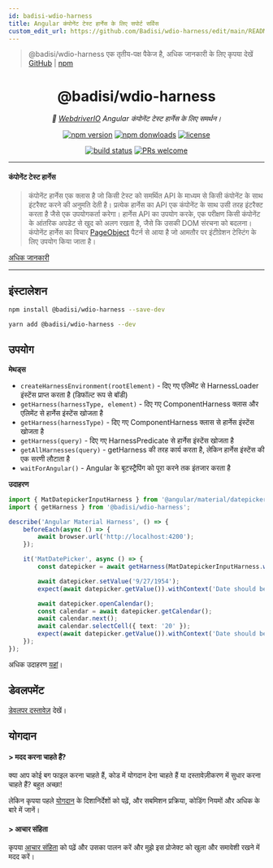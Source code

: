 ```yaml
---
id: badisi-wdio-harness
title: Angular कंपोनेंट टेस्ट हार्नेस के लिए सपोर्ट सर्विस
custom_edit_url: https://github.com/Badisi/wdio-harness/edit/main/README.md
---
```



> @badisi/wdio-harness एक तृतीय-पक्ष पैकेज है, अधिक जानकारी के लिए कृपया देखें [GitHub](https://github.com/Badisi/wdio-harness) | [npm](https://www.npmjs.com/package/@badisi/wdio-harness)
<h1 align="center">
    @badisi/wdio-harness
</h1>

<p align="center">
    <i>🔬 <a href="https://webdriver.io" alt="wdio">WebdriverIO</a> Angular कंपोनेंट टेस्ट हार्नेस के लिए समर्थन।</i><br/>
</p>

<p align="center">
    <a href="https://www.npmjs.com/package/@badisi/wdio-harness">
        <img src="https://img.shields.io/npm/v/@badisi/wdio-harness.svg?color=blue&logo=npm" alt="npm version" /></a>
    <a href="https://npmcharts.com/compare/@badisi/wdio-harness?minimal=true">
        <img src="https://img.shields.io/npm/dw/@badisi/wdio-harness.svg?color=7986CB&logo=npm" alt="npm donwloads" /></a>
    <a href="https://github.com/badisi/wdio-harness/blob/main/LICENSE">
        <img src="https://img.shields.io/npm/l/@badisi/wdio-harness.svg?color=ff69b4" alt="license" /></a>
</p>

<p align="center">
    <a href="https://github.com/Badisi/wdio-harness/actions/workflows/ci_tests.yml">
        <img src="https://github.com/Badisi/wdio-harness/actions/workflows/ci_tests.yml/badge.svg" alt="build status" /></a>
    <a href="https://github.com/badisi/wdio-harness/blob/main/CONTRIBUTING.md#-submitting-a-pull-request-pr">
        <img src="https://img.shields.io/badge/PRs-welcome-brightgreen.svg" alt="PRs welcome" /></a>
</p>

<hr/>

#### कंपोनेंट टेस्ट हार्नेस

> कंपोनेंट हार्नेस एक क्लास है जो किसी टेस्ट को समर्थित API के माध्यम से किसी कंपोनेंट के साथ इंटरैक्ट करने की अनुमति देती है। प्रत्येक हार्नेस का API एक कंपोनेंट के साथ उसी तरह इंटरैक्ट करता है जैसे एक उपयोगकर्ता करेगा। हार्नेस API का उपयोग करके, एक परीक्षण किसी कंपोनेंट के आंतरिक अपडेट से खुद को अलग रखता है, जैसे कि उसकी DOM संरचना को बदलना। कंपोनेंट हार्नेस का विचार [PageObject](https://martinfowler.com/bliki/PageObject.html) पैटर्न से आया है जो आमतौर पर इंटीग्रेशन टेस्टिंग के लिए उपयोग किया जाता है।

[अधिक जानकारी](https://material.angular.io/cdk/test-harnesses/overview)

<hr/>

## इंस्टालेशन

```sh
npm install @badisi/wdio-harness --save-dev
```

```sh
yarn add @badisi/wdio-harness --dev
```


## उपयोग

__मेथड्स__

- `createHarnessEnvironment(rootElement)` - दिए गए एलिमेंट से HarnessLoader इंस्टेंस प्राप्त करता है (डिफॉल्ट रूप से बॉडी)
- `getHarness(harnessType, element)` - दिए गए ComponentHarness क्लास और एलिमेंट से हार्नेस इंस्टेंस खोजता है
- `getHarness(harnessType)` - दिए गए ComponentHarness क्लास से हार्नेस इंस्टेंस खोजता है
- `getHarness(query)` - दिए गए HarnessPredicate से हार्नेस इंस्टेंस खोजता है
- `getAllHarnesses(query)` - getHarness की तरह कार्य करता है, लेकिन हार्नेस इंस्टेंस की एक सरणी लौटाता है
- `waitForAngular()` - Angular के बूटस्ट्रैपिंग को पूरा करने तक इंतजार करता है

__उदाहरण__

```ts
import { MatDatepickerInputHarness } from '@angular/material/datepicker/testing';
import { getHarness } from '@badisi/wdio-harness';

describe('Angular Material Harness', () => {
    beforeEach(async () => {
        await browser.url('http://localhost:4200');
    });

    it('MatDatePicker', async () => {
        const datepicker = await getHarness(MatDatepickerInputHarness.with({ selector: '#demo-datepicker-input' }));

        await datepicker.setValue('9/27/1954');
        expect(await datepicker.getValue()).withContext('Date should be 9/27/1954').toBe('9/27/1954');

        await datepicker.openCalendar();
        const calendar = await datepicker.getCalendar();
        await calendar.next();
        await calendar.selectCell({ text: '20' });
        expect(await datepicker.getValue()).withContext('Date should be 10/20/1954').toBe('10/20/1954');
    });
});
```

अधिक उदाहरण [यहां][examples]।


## डेवलपमेंट

[डेवलपर दस्तावेज़][developer] देखें।


## योगदान

#### > मदद करना चाहते हैं?

क्या आप कोई बग फाइल करना चाहते हैं, कोड में योगदान देना चाहते हैं या दस्तावेज़ीकरण में सुधार करना चाहते हैं? बहुत अच्छा!

लेकिन कृपया पहले [योगदान][contributing] के दिशानिर्देशों को पढ़ें, और सबमिशन प्रक्रिया, कोडिंग नियमों और अधिक के बारे में जानें।

#### > आचार संहिता

कृपया [आचार संहिता][codeofconduct] को पढ़ें और उसका पालन करें और मुझे इस प्रोजेक्ट को खुला और समावेशी रखने में मदद करें।




[developer]: https://github.com/badisi/wdio-harness/blob/main/DEVELOPER.md
[contributing]: https://github.com/badisi/wdio-harness/blob/main/CONTRIBUTING.md
[codeofconduct]: https://github.com/badisi/wdio-harness/blob/main/CODE_OF_CONDUCT.md
[examples]: https://github.com/badisi/wdio-harness/blob/main/projects/tests-e2e/harness.e2e.ts